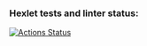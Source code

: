 ### Hexlet tests and linter status:
[![Actions Status](https://github.com/Andrey2Gri/frontend-project-lvl4/workflows/hexlet-check/badge.svg)](https://github.com/Andrey2Gri/frontend-project-lvl4/actions)